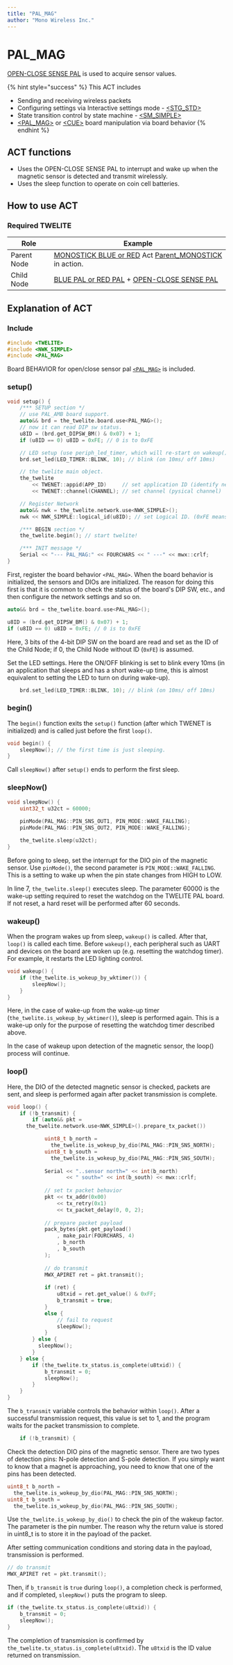 ```yaml
---
title: "PAL_MAG"
author: "Mono Wireless Inc."
---
```


# PAL\_MAG

[OPEN-CLOSE SENSE PAL](https://mono-wireless.com/jp/products/twelite-pal/sense/amb-pal.html) is used to acquire sensor values.


{% hint style="success" %}
This ACT includes

* Sending and receiving wireless packets
* Configuring settings via Interactive settings mode - [\<STG\_STD>](../settings/stg\_std.md)
* State transition control by state machine - [\<SM\_SIMPLE>](../api-reference/classes/smsimple-suttomashin.md)
* [\<PAL\_MAG>](../boards/pal/pal\_mag.md) or [\<CUE>](../boards/cue.md) board manipulation via board behavior
{% endhint %}



## ACT functions

* Uses the OPEN-CLOSE SENSE PAL to interrupt and wake up when the magnetic sensor is detected and transmit wirelessly.
* Uses the sleep function to operate on coin cell batteries.



## How to use ACT

### Required TWELITE

| Role | Example                                                                                                                                                                                               |
| -- | ----------------------------------------------------------------------------------------------------------------------------------------------------------------------------------------------- |
| Parent Node | <a href="https://mono-wireless.com/jp/products/MoNoStick/">MONOSTICK BLUE or RED</a> Act <a href="parent_monostick.md">Parent\_MONOSTICK</a> in action.                                   |
| Child Node | [BLUE PAL or RED PAL](https://mono-wireless.com/jp/products/twelite-pal/BnR/index.html) + [OPEN-CLOSE SENSE PAL](https://mono-wireless.com/jp/products/twelite-pal/sense/amb-pal.html)  |



## Explanation of ACT

### Include

```cpp
#include <TWELITE>
#include <NWK_SIMPLE>
#include <PAL_MAG>
```

Board BEHAVIOR for open/close sensor pal [`<PAL_MAG>`](../boards/pal/pal\_mag.md) is included.



### setup()

```cpp
void setup() {
	/*** SETUP section */
	// use PAL_AMB board support.
	auto&& brd = the_twelite.board.use<PAL_MAG>();
	// now it can read DIP sw status.
	u8ID = (brd.get_DIPSW_BM() & 0x07) + 1;
	if (u8ID == 0) u8ID = 0xFE; // 0 is to 0xFE

	// LED setup (use periph_led_timer, which will re-start on wakeup() automatically)
	brd.set_led(LED_TIMER::BLINK, 10); // blink (on 10ms/ off 10ms)

	// the twelite main object.
	the_twelite
		<< TWENET::appid(APP_ID)     // set application ID (identify network group)
		<< TWENET::channel(CHANNEL); // set channel (pysical channel)

	// Register Network
	auto&& nwk = the_twelite.network.use<NWK_SIMPLE>();
	nwk << NWK_SIMPLE::logical_id(u8ID); // set Logical ID. (0xFE means a child device with no ID)

	/*** BEGIN section */
	the_twelite.begin(); // start twelite!

	/*** INIT message */
	Serial << "--- PAL_MAG:" << FOURCHARS << " ---" << mwx::crlf;
}
```



First, register the board behavior `<PAL_MAG>`. When the board behavior is initialized, the sensors and DIOs are initialized. The reason for doing this first is that it is common to check the status of the board's DIP SW, etc., and then configure the network settings and so on.

```cpp
auto&& brd = the_twelite.board.use<PAL_MAG>();

u8ID = (brd.get_DIPSW_BM() & 0x07) + 1;
if (u8ID == 0) u8ID = 0xFE; // 0 is to 0xFE
```

Here, 3 bits of the 4-bit DIP SW on the board are read and set as the ID of the Child Node; if 0, the Child Node without ID (`0xFE`) is assumed.

Set the LED settings. Here the ON/OFF blinking is set to blink every 10ms (in an application that sleeps and has a short wake-up time, this is almost equivalent to setting the LED to turn on during wake-up).

```cpp
	brd.set_led(LED_TIMER::BLINK, 10); // blink (on 10ms/ off 10ms)
```



### begin()

The `begin()` function exits the `setup()` function (after which TWENET is initialized) and is called just before the first `loop()`.

```cpp
void begin() {
	sleepNow(); // the first time is just sleeping.
}
```

Call `sleepNow()` after `setup()` ends to perform the first sleep.



### sleepNow()

```cpp
void sleepNow() {
	uint32_t u32ct = 60000;
	
	pinMode(PAL_MAG::PIN_SNS_OUT1, PIN_MODE::WAKE_FALLING);
	pinMode(PAL_MAG::PIN_SNS_OUT2, PIN_MODE::WAKE_FALLING);

	the_twelite.sleep(u32ct);
}
```

Before going to sleep, set the interrupt for the DIO pin of the magnetic sensor. Use `pinMode()`, the second parameter is `PIN_MODE::WAKE_FALLING`. This is a setting to wake up when the pin state changes from HIGH to LOW.

In line 7, `the_twelite.sleep()` executes sleep. The parameter 60000 is the wake-up setting required to reset the watchdog on the TWELITE PAL board. If not reset, a hard reset will be performed after 60 seconds.

###

### wakeup()

When the program wakes up from sleep, `wakeup()` is called. After that, `loop()` is called each time. Before `wakeup()`, each peripheral such as UART and devices on the board are woken up (e.g. resetting the watchdog timer). For example, it restarts the LED lighting control.

```cpp
void wakeup() {
	if (the_twelite.is_wokeup_by_wktimer()) {
		sleepNow();
	}
}
```

Here, in the case of wake-up from the wake-up timer (`the_twelite.is_wokeup_by_wktimer()`), sleep is performed again. This is a wake-up only for the purpose of resetting the watchdog timer described above.

In the case of wakeup upon detection of the magnetic sensor, the loop() process will continue.



### loop()

Here, the DIO of the detected magnetic sensor is checked, packets are sent, and sleep is performed again after packet transmission is complete.

```cpp
void loop() {
	if (!b_transmit) {
		if (auto&& pkt = 
      the_twelite.network.use<NWK_SIMPLE>().prepare_tx_packet())

			uint8_t b_north = 
			  the_twelite.is_wokeup_by_dio(PAL_MAG::PIN_SNS_NORTH);
			uint8_t b_south = 
			  the_twelite.is_wokeup_by_dio(PAL_MAG::PIN_SNS_SOUTH);
	
			Serial << "..sensor north=" << int(b_north) 
			       << " south=" << int(b_south) << mwx::crlf;
	
			// set tx packet behavior
			pkt << tx_addr(0x00)
				<< tx_retry(0x1)
				<< tx_packet_delay(0, 0, 2);
	
			// prepare packet payload
			pack_bytes(pkt.get_payload()
				, make_pair(FOURCHARS, 4) 
				, b_north
				, b_south
			);
	
			// do transmit
			MWX_APIRET ret = pkt.transmit();
	
			if (ret) {
				u8txid = ret.get_value() & 0xFF;
				b_transmit = true;
			}
			else {
				// fail to request
				sleepNow();
			}
		} else {
		  sleepNow();
		}
	} else { 
		if (the_twelite.tx_status.is_complete(u8txid)) {		
			b_transmit = 0;
			sleepNow();
		}
	}
}
```



The `b_transmit` variable controls the behavior within `loop()`. After a successful transmission request, this value is set to 1, and the program waits for the packet transmission to complete.

```cpp
	if (!b_transmit) {
```



Check the detection DIO pins of the magnetic sensor. There are two types of detection pins: N-pole detection and S-pole detection. If you simply want to know that a magnet is approaching, you need to know that one of the pins has been detected.

```cpp
uint8_t b_north = 
  the_twelite.is_wokeup_by_dio(PAL_MAG::PIN_SNS_NORTH);
uint8_t b_south = 
  the_twelite.is_wokeup_by_dio(PAL_MAG::PIN_SNS_SOUTH);
```

Use `the_twelite.is_wokeup_by_dio()` to check the pin of the wakeup factor. The parameter is the pin number. The reason why the return value is stored in uint8\_t is to store it in the payload of the packet.



After setting communication conditions and storing data in the payload, transmission is performed.

```cpp
// do transmit
MWX_APIRET ret = pkt.transmit();
```



Then, if `b_transmit` is `true` during `loop()`, a completion check is performed, and if completed, `sleepNow()` puts the program to sleep.

```cpp
if (the_twelite.tx_status.is_complete(u8txid)) {		
	b_transmit = 0;
	sleepNow();
}
```

The completion of transmission is confirmed by `the_twelite.tx_status.is_complete(u8txid)`.  The `u8txid` is the ID value returned on transmission.
